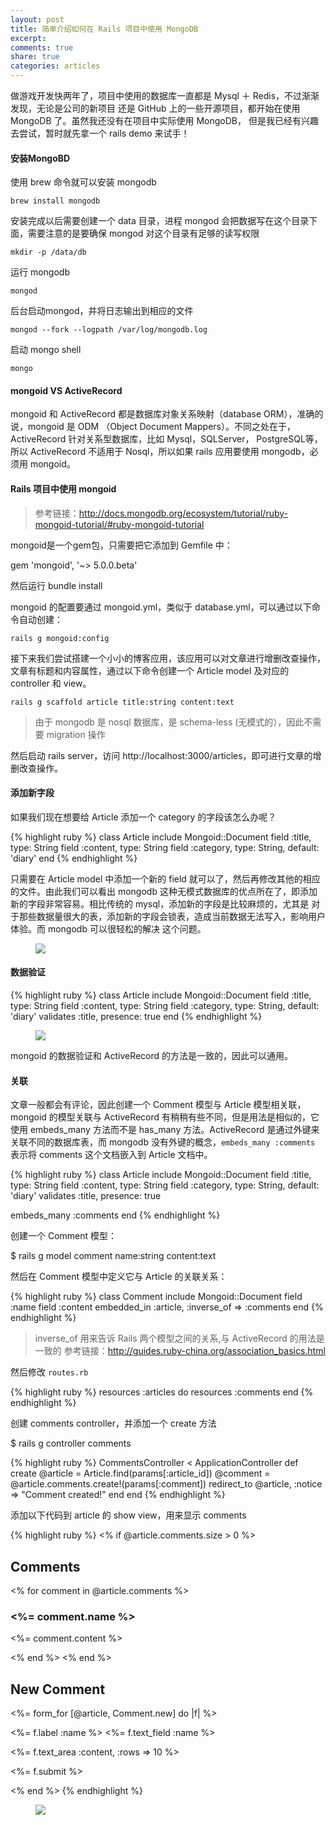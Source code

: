 ```yaml
---
layout: post
title: 简单介绍如何在 Rails 项目中使用 MongoDB
excerpt:
comments: true
share: true
categories: articles
---
```


做游戏开发快两年了，项目中使用的数据库一直都是 Mysql ＋ Redis，不过渐渐发现，无论是公司的新项目
还是 GitHub 上的一些开源项目，都开始在使用 MongoDB 了。虽然我还没有在项目中实际使用 MongoDB，
但是我已经有兴趣去尝试，暂时就先拿一个 rails demo 来试手！


#### 安装MongoBD

使用 brew 命令就可以安装 mongodb

`brew install mongodb`

安装完成以后需要创建一个 data 目录，进程 mongod 会把数据写在这个目录下面，需要注意的是要确保 mongod
对这个目录有足够的读写权限

`mkdir -p /data/db`

运行 mongodb

`mongod`

后台启动mongod，并将日志输出到相应的文件

`mongod --fork --logpath /var/log/mongodb.log`

启动 mongo shell

`mongo`

#### mongoid VS ActiveRecord

mongoid 和 ActiveRecord 都是数据库对象关系映射（database ORM），准确的说，mongoid 是 ODM
（Object Document Mappers）。不同之处在于，ActiveRecord 针对关系型数据库，比如 Mysql，SQLServer，
PostgreSQL等，所以 ActiveRecord 不适用于 Nosql，所以如果 rails 应用要使用 mongodb，必须用 mongoid。

#### Rails 项目中使用 mongoid

> 参考链接：http://docs.mongodb.org/ecosystem/tutorial/ruby-mongoid-tutorial/#ruby-mongoid-tutorial

mongoid是一个gem包，只需要把它添加到 Gemfile 中：

gem 'mongoid', '~> 5.0.0.beta'

然后运行 bundle install

mongoid 的配置要通过 mongoid.yml，类似于 database.yml，可以通过以下命令自动创建：

`rails g mongoid:config`

接下来我们尝试搭建一个小小的博客应用，该应用可以对文章进行增删改查操作，文章有标题和内容属性，通过以下命令创建一个 Article model 及对应的 controller 和 view。

`rails g scaffold article title:string content:text`

 > 由于 mongodb 是 nosql 数据库，是 schema-less (无模式的），因此不需要 migration 操作

 然后启动 rails server，访问 http://localhost:3000/articles，即可进行文章的增删改查操作。

#### 添加新字段

如果我们现在想要给 Article 添加一个 category 的字段该怎么办呢？

{% highlight ruby %}
class Article
  include Mongoid::Document
  field :title,   type: String
  field :content, type: String
  field :category,  type: String, default: 'diary'
end
{% endhighlight %}

只需要在 Article model 中添加一个新的 field 就可以了，然后再修改其他的相应的文件。由此我们可以看出 mongodb
这种无模式数据库的优点所在了，即添加新的字段非常容易。相比传统的 mysql，添加新的字段是比较麻烦的，尤其是
对于那些数据量很大的表，添加新的字段会锁表，造成当前数据无法写入，影响用户体验。而 mongodb 可以很轻松的解决
这个问题。

<figure>
    <img src="/images/20150814-01.png">
</figure>

#### 数据验证

{% highlight ruby %}
class Article
  include Mongoid::Document
  field :title, type: String
  field :content, type: String
  field :category, type: String, default: 'diary'
  validates :title, presence: true
end
{% endhighlight %}

<figure>
    <img src="/images/20150814-02.png">
</figure>

mongoid 的数据验证和 ActiveRecord 的方法是一致的，因此可以通用。

#### 关联

文章一般都会有评论，因此创建一个 Comment 模型与 Article 模型相关联，mongoid 的模型关联与 ActiveRecord
有稍稍有些不同，但是用法是相似的，它使用 embeds_many 方法而不是 has_many 方法。ActiveRecord 是通过外键来
关联不同的数据库表，而 mongodb 没有外键的概念，`embeds_many :comments` 表示将 comments 这个文档嵌入到 Article 文档中。

{% highlight ruby %}
class Article
  include Mongoid::Document
  field :title, type: String
  field :content, type: String
  field :category, type: String, default: 'diary'
  validates :title, presence: true

  embeds_many :comments
end
{% endhighlight %}

创建一个 Comment 模型：

$ rails g model comment name:string content:text

然后在 Comment 模型中定义它与 Article 的关联关系：

{% highlight ruby %}
class Comment
  include Mongoid::Document
  field :name
  field :content
  embedded_in :article, :inverse_of => :comments
end
{% endhighlight %}

> inverse_of 用来告诉 Rails 两个模型之间的关系,与 ActiveRecord 的用法是一致的
> 参考链接：http://guides.ruby-china.org/association_basics.html

然后修改 `routes.rb`

{% highlight ruby %}
resources :articles do
  resources :comments
end
{% endhighlight %}

创建 comments controller，并添加一个 create 方法

$ rails g controller comments

{% highlight ruby %}
CommentsController < ApplicationController
  def create
    @article = Article.find(params[:article_id])
    @comment = @article.comments.create!(params[:comment])
    redirect_to @article, :notice => "Comment created!"
  end
end
{% endhighlight %}

添加以下代码到 article 的 show view，用来显示 comments

{% highlight ruby %}
<% if @article.comments.size > 0 %>
  <h2>Comments</h2>
  <% for comment in @article.comments %>
    <h3><%= comment.name %></h3>
    <p><%= comment.content %></p>
  <% end %>
<% end %>

<h2>New Comment</h2>

<%= form_for [@article, Comment.new] do |f| %>
  <p><%= f.label :name %> <%= f.text_field :name %></p>
  <p><%= f.text_area :content, :rows => 10 %></p>
  <p><%= f.submit %></p>
<% end %>
{% endhighlight %}

<figure>
    <img src="/images/20150814-03.png">
</figure>